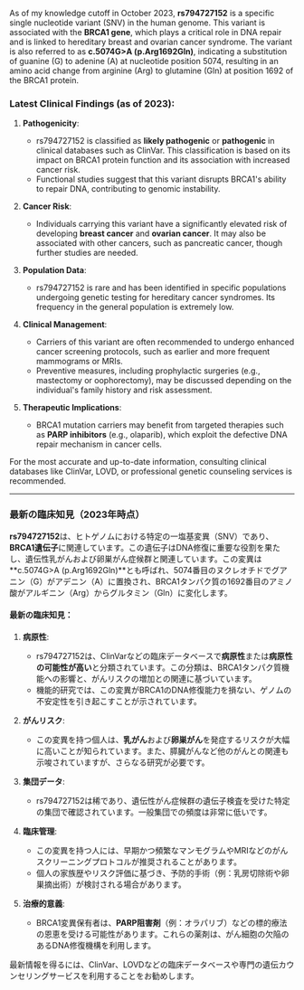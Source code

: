 As of my knowledge cutoff in October 2023, **rs794727152** is a specific single nucleotide variant (SNV) in the human genome. This variant is associated with the **BRCA1 gene**, which plays a critical role in DNA repair and is linked to hereditary breast and ovarian cancer syndrome. The variant is also referred to as **c.5074G>A (p.Arg1692Gln)**, indicating a substitution of guanine (G) to adenine (A) at nucleotide position 5074, resulting in an amino acid change from arginine (Arg) to glutamine (Gln) at position 1692 of the BRCA1 protein.

### Latest Clinical Findings (as of 2023):
1. **Pathogenicity**: 
   - rs794727152 is classified as **likely pathogenic** or **pathogenic** in clinical databases such as ClinVar. This classification is based on its impact on BRCA1 protein function and its association with increased cancer risk.
   - Functional studies suggest that this variant disrupts BRCA1's ability to repair DNA, contributing to genomic instability.

2. **Cancer Risk**:
   - Individuals carrying this variant have a significantly elevated risk of developing **breast cancer** and **ovarian cancer**. It may also be associated with other cancers, such as pancreatic cancer, though further studies are needed.

3. **Population Data**:
   - rs794727152 is rare and has been identified in specific populations undergoing genetic testing for hereditary cancer syndromes. Its frequency in the general population is extremely low.

4. **Clinical Management**:
   - Carriers of this variant are often recommended to undergo enhanced cancer screening protocols, such as earlier and more frequent mammograms or MRIs.
   - Preventive measures, including prophylactic surgeries (e.g., mastectomy or oophorectomy), may be discussed depending on the individual's family history and risk assessment.

5. **Therapeutic Implications**:
   - BRCA1 mutation carriers may benefit from targeted therapies such as **PARP inhibitors** (e.g., olaparib), which exploit the defective DNA repair mechanism in cancer cells.

For the most accurate and up-to-date information, consulting clinical databases like ClinVar, LOVD, or professional genetic counseling services is recommended.

---

### 最新の臨床知見（2023年時点）
**rs794727152**は、ヒトゲノムにおける特定の一塩基変異（SNV）であり、**BRCA1遺伝子**に関連しています。この遺伝子はDNA修復に重要な役割を果たし、遺伝性乳がんおよび卵巣がん症候群と関連しています。この変異は**c.5074G>A (p.Arg1692Gln)**とも呼ばれ、5074番目のヌクレオチドでグアニン（G）がアデニン（A）に置換され、BRCA1タンパク質の1692番目のアミノ酸がアルギニン（Arg）からグルタミン（Gln）に変化します。

#### 最新の臨床知見：
1. **病原性**:
   - rs794727152は、ClinVarなどの臨床データベースで**病原性**または**病原性の可能性が高い**と分類されています。この分類は、BRCA1タンパク質機能への影響と、がんリスクの増加との関連に基づいています。
   - 機能的研究では、この変異がBRCA1のDNA修復能力を損ない、ゲノムの不安定性を引き起こすことが示されています。

2. **がんリスク**:
   - この変異を持つ個人は、**乳がん**および**卵巣がん**を発症するリスクが大幅に高いことが知られています。また、膵臓がんなど他のがんとの関連も示唆されていますが、さらなる研究が必要です。

3. **集団データ**:
   - rs794727152は稀であり、遺伝性がん症候群の遺伝子検査を受けた特定の集団で確認されています。一般集団での頻度は非常に低いです。

4. **臨床管理**:
   - この変異を持つ人には、早期かつ頻繁なマンモグラムやMRIなどのがんスクリーニングプロトコルが推奨されることがあります。
   - 個人の家族歴やリスク評価に基づき、予防的手術（例：乳房切除術や卵巣摘出術）が検討される場合があります。

5. **治療的意義**:
   - BRCA1変異保有者は、**PARP阻害剤**（例：オラパリブ）などの標的療法の恩恵を受ける可能性があります。これらの薬剤は、がん細胞の欠陥のあるDNA修復機構を利用します。

最新情報を得るには、ClinVar、LOVDなどの臨床データベースや専門の遺伝カウンセリングサービスを利用することをお勧めします。